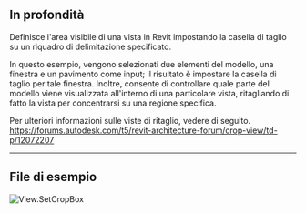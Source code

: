 ## In profondità
Definisce l'area visibile di una vista in Revit impostando la casella di taglio su un riquadro di delimitazione specificato.

In questo esempio, vengono selezionati due elementi del modello, una finestra e un pavimento come input; il risultato è impostare la casella di taglio per tale finestra. Inoltre, consente di controllare quale parte del modello viene visualizzata all'interno di una particolare vista, ritagliando di fatto la vista per concentrarsi su una regione specifica.

Per ulteriori informazioni sulle viste di ritaglio, vedere di seguito.
https://forums.autodesk.com/t5/revit-architecture-forum/crop-view/td-p/12072207


___
## File di esempio

![View.SetCropBox](./Revit.Elements.Views.View.SetCropBox_img.jpg)
